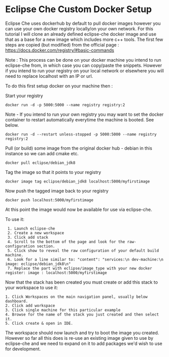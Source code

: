 # Eclipse Che Custom Docker Setup

Eclipse Che uses dockerhub by default to pull docker images however you can use your own docker registry locally/on your own network. For this tutorial I will clone an already defined eclipse-che docker image and use that as a base for a new image which includes more c++ tools. The first few steps are copied (but modified) from the official page : https://docs.docker.com/registry/#basic-commands


Note :
This process can be done on your docker machine you intend to run eclipse-che from, in which case you can copy/paste the snippets. However if you intend to run your registry on your local network or elsewhere you will need to replace localhost with an IP or url.

To do this first setup docker on your machine then :

Start your registry

```
docker run -d -p 5000:5000 --name registry registry:2

```
Note - If you intend to run your own registry you may want to set the docker container to restart automatically everytime
the machine is booted. See below.

```
docker run -d --restart unless-stopped -p 5000:5000 --name registry registry:2
```

Pull (or build) some image from the original docker hub - debian in this instance so we can add cmake etc.

```
docker pull eclipse/debian_jdk8

```
Tag the image so that it points to your registry

```
docker image tag eclipse/debian_jdk8 localhost:5000/myfirstimage

```

Now push the tagged image back to your registry

```
docker push localhost:5000/myfirstimage

```

At this point the image would now be available for use via eclipse-che. 

To use it:
```
 1. Launch eclipse-che 
 2. Create a new workspace
 3. Click add stack
 4. Scroll to the bottom of the page and look for the raw-configuration section.
 5. Click show to reveal the raw configuration of your default build machine.
 6. Look for a line similar to: "content": "services:\n dev-machine:\n  image: eclipse/debian_jdk8\n"
 7. Replace the part with eclipse/image_type with your new docker register: image : localhost:5000/myfirstimage
```
Now that the stack has been created you must create or add this stack to your workspace to use it:

```
1. Click Workspaces on the main navigation panel, usually below dashboard.
2. Click add workspace
3. Click single machine for this particular example
4. Browse for the name of the stack you just created and then select it.
5. Click create & open in IDE.
```

The workspace should now launch and try to boot the image you created. However so far all this does is re-use an existing image given to use by eclipse-che and we need to expand on it to add packages we'd wish to use for development.
